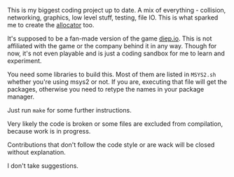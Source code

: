 This is my biggest coding project up to date. A mix of everything - collision, networking, graphics, low level stuff, testing, file IO. This is what sparked me to create the [allocator](https://github.com/supahero1/alloc) too.

It's supposed to be a fan-made version of the game [diep.io](https://diep.io). This is not affiliated with the game or the company behind it in any way. Though for now, it's not even playable and is just a coding sandbox for me to learn and experiment.

You need some libraries to build this. Most of them are listed in `MSYS2.sh` whether you're using msys2 or not. If you are, executing that file will get the packages, otherwise you need to retype the names in your package manager.

Just run `make` for some further instructions.

Very likely the code is broken or some files are excluded from compilation, because work is in progress.

Contributions that don't follow the code style or are wack will be closed without explanation.

I don't take suggestions.
